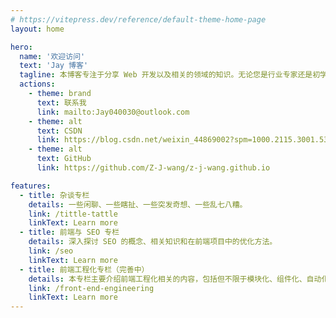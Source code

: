 ```yaml
---
# https://vitepress.dev/reference/default-theme-home-page
layout: home

hero:
  name: '欢迎访问'
  text: 'Jay 博客'
  tagline: 本博客专注于分享 Web 开发以及相关的领域的知识。无论您是行业专家还是初学者，相信这里都能找到有价值的内容。期待与您相互学习、共同进步。
  actions:
    - theme: brand
      text: 联系我
      link: mailto:Jay040030@outlook.com
    - theme: alt
      text: CSDN
      link: https://blog.csdn.net/weixin_44869002?spm=1000.2115.3001.5343
    - theme: alt
      text: GitHub
      link: https://github.com/Z-J-wang/z-j-wang.github.io

features:
  - title: 杂谈专栏
    details: 一些闲聊、一些瞎扯、一些突发奇想、一些乱七八糟。
    link: /tittle-tattle
    linkText: Learn more
  - title: 前端与 SEO 专栏
    details: 深入探讨 SEO 的概念、相关知识和在前端项目中的优化方法。
    link: /seo
    linkText: Learn more
  - title: 前端工程化专栏（完善中）
    details: 本专栏主要介绍前端工程化相关的内容，包括但不限于模块化、组件化、自动化构建、代码规范、性能优化等。
    link: /front-end-engineering
    linkText: Learn more
---
```


<style>
/* stylelint-disable-next-line selector-pseudo-element-no-unknown */
::view-transition-group(root) {
  background-color: #1b1b1f !important;
}
</style>

